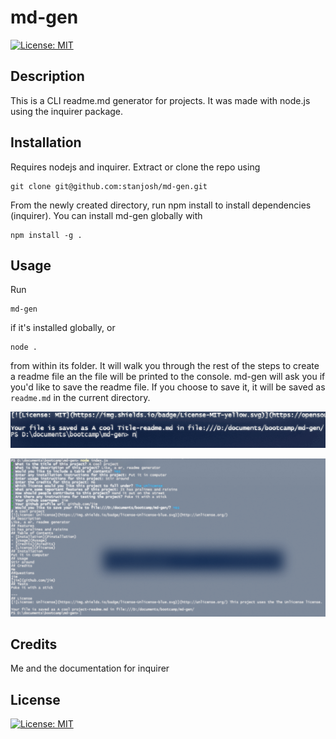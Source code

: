 # md-gen
[![License: MIT](https://img.shields.io/badge/License-MIT-yellow.svg)](https://opensource.org/licenses/MIT)
## Description

This is a CLI readme.md generator for projects. It was made with node.js using the inquirer package.

## Installation

Requires nodejs and inquirer. Extract or clone the repo using

    git clone git@github.com:stanjosh/md-gen.git

 From the newly created directory, run npm install to install dependencies (inquirer). You can install md-gen globally with

    npm install -g .



## Usage

Run 

    md-gen 
    
if it's installed globally, or 

    node .
    
from within its folder. It will walk you through the rest of the steps to create a readme file an the file will be printed to the console. md-gen will ask you if you'd like to save the readme file. If you choose to save it, it will be saved as `readme.md` in the current directory.

![working!](./assets/working.gif)

![complete!](./assets/fullscreenshot.png)

## Credits

Me and the documentation for inquirer

## License

[![License: MIT](https://img.shields.io/badge/License-MIT-yellow.svg)](https://opensource.org/licenses/MIT)




